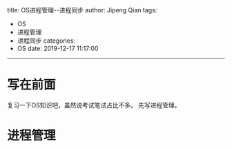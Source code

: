title: OS进程管理--进程同步
author: Jipeng Qian
tags:
  - OS
  - 进程管理
  - 进程同步
categories:
  - OS
date: 2019-12-17 11:17:00
---
# 写在前面
复习一下OS知识吧，虽然说考试笔试占比不多。
先写进程管理。

# 进程管理
